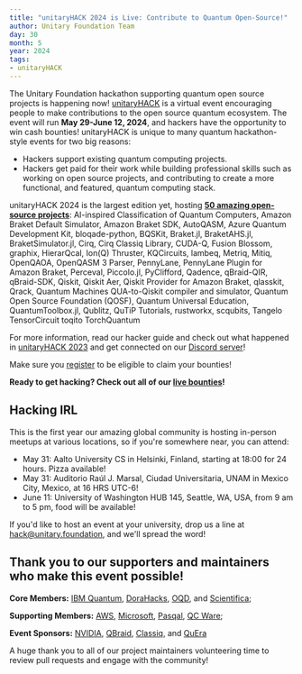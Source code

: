 ```yaml
---
title: "unitaryHACK 2024 is Live: Contribute to Quantum Open-Source!"
author: Unitary Foundation Team
day: 30
month: 5
year: 2024
tags:
- unitaryHACK
---
```


The Unitary Foundation hackathon supporting quantum open source projects is happening now! [unitaryHACK](https://unitaryhack.dev/) is a virtual event encouraging people to make contributions to the open source quantum ecosystem. The event will run **May 29-June 12, 2024**, and hackers have the opportunity to win cash bounties! unitaryHACK is unique to many quantum hackathon-style events for two big reasons:

- Hackers support existing quantum computing projects. 
- Hackers get paid for their work while building professional skills such as working on open source projects, and contributing to create a more functional, and featured, quantum computing stack.

unitaryHACK 2024 is the largest edition yet, hosting [**50 amazing open-source projects**](https://unitaryhack.dev/projects/): AI-inspired Classification of Quantum Computers, Amazon Braket Default Simulator, Amazon Braket SDK, AutoQASM, Azure Quantum Development Kit, bloqade-python, BQSKit, Braket.jl, BraketAHS.jl, BraketSimulator.jl, Cirq, Cirq Classiq Library, CUDA-Q, Fusion Blossom, graphix, HierarQcal, Ion(Q) Thruster, KQCircuits, lambeq, Metriq, Mitiq, OpenQAOA, OpenQASM 3 Parser, PennyLane, PennyLane Plugin for Amazon Braket, Perceval, Piccolo.jl, PyClifford, Qadence, qBraid-QIR, qBraid-SDK, Qiskit, Qiskit Aer, Qiskit Provider for Amazon Braket, qlasskit, Qrack, Quantum Machines QUA-to-Qiskit compiler and simulator, Quantum Open Source Foundation (QOSF), Quantum Universal Education, QuantumToolbox.jl, Qublitz, QuTiP Tutorials, rustworkx, scqubits, Tangelo
TensorCircuit
toqito
TorchQuantum

For more information, read our hacker guide and check out what happened in [unitaryHACK 2023](https://unitary.foundation/posts/unitaryhack_wrap/) and get connected on our [Discord server](http://discord.unitary.foundation)!

Make sure you [register](https://unitaryhack.dev/register/) to be eligible to claim your bounties!

**Ready to get hacking? Check out all of our [live bounties](https://unitaryhack.dev/bounties/)!**

## Hacking IRL
This is the first year our amazing global community is hosting in-person meetups at various locations, so if you're somewhere near, you can attend:

- May 31: Aalto University CS in Helsinki, Finland, starting at 18:00 for 24 hours. Pizza available!
- May 31: Auditorio Raúl J. Marsal, Ciudad Universitaria, UNAM in Mexico City, Mexico, at 16 HRS UTC-6!
- June 11: University of Washington HUB 145, Seattle, WA, USA, from 9 am to 5 pm, food will be available! 

If you'd like to host an event at your university, drop us a line at hack@unitary.foundation, and we'll spread the word! 
## Thank you to our supporters and maintainers who make this event possible!  

**Core Members:** [IBM Quantum](https://www.ibm.com/quantum), [DoraHacks](https://dorahacks.io/), [OQD](https://openquantumdesign.org/), and [Scientifica](https://www.scientifica.vc/); 

**Supporting Members:** [AWS](https://aws.amazon.com/braket/), [Microsoft](https://www.microsoft.com/), [Pasqal](https://www.pasqal.com/), [QC Ware](https://www.qcware.com/);

**Event Sponsors:** [NVIDIA](https://www.nvidia.com/en-us/), [QBraid](https://www.qbraid.com/), [Classiq](https://www.classiq.io/), and [QuEra](https://www.quera.com/)

 A huge thank you to all of our project maintainers volunteering time to review pull requests and engage with the community!

